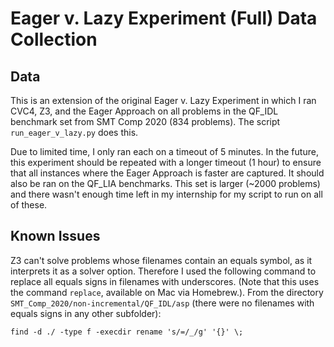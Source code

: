 # Eager v. Lazy Experiment (Full) Data Collection

## Data

This is an extension of the original Eager v. Lazy Experiment in which I ran CVC4, Z3, and the Eager Approach on all problems in the QF_IDL benchmark set from SMT Comp 2020 (834 problems). The script ``run_eager_v_lazy.py`` does this.

Due to limited time, I only ran each on a timeout of 5 minutes. In the future, this experiment should be repeated with a longer timeout (1 hour) to ensure that all instances where the Eager Approach is faster are captured. It should
also be ran on the QF_LIA benchmarks. This set is larger (~2000 problems) and there wasn't enough time left in my internship for my script to run on all of these.

## Known Issues

Z3 can't solve problems whose filenames contain an equals symbol, as it interprets it as a solver option. Therefore I used the following command to replace all equals signs in filenames with underscores. (Note that this uses the command ``replace``, available on Mac via Homebrew.). From the directory ``SMT_Comp_2020/non-incremental/QF_IDL/asp`` (there were no filenames with equals signs in any other subfolder):

``find -d ./ -type f -execdir rename 's/=/_/g' '{}' \;``

